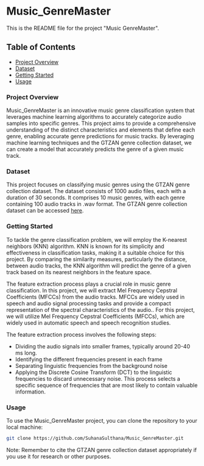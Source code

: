 # Music_GenreMaster
This is the README file for the project "Music GenreMaster".

## Table of Contents
- [Project Overview](#project-overview)
- [Dataset](#dataset)
- [Getting Started](#getting-started)
- [Usage](#usage)



### Project Overview <a name="project-overview"></a>
Music_GenreMaster is an innovative music genre classification system that leverages machine learning algorithms to accurately categorize audio samples into specific genres. This project aims to provide a comprehensive understanding of the distinct characteristics and elements that define each genre, enabling accurate genre predictions for music tracks. By leveraging machine learning techniques and the GTZAN genre collection dataset, we can create a model that accurately predicts the genre of a given music track.

### Dataset <a name="dataset"></a>
This project focuses on classifying music genres using the GTZAN genre collection dataset. The dataset consists of 1000 audio files, each with a duration of 30 seconds. It comprises 10 music genres, with each genre containing 100 audio tracks in .wav format.
The GTZAN genre collection dataset can be accessed [here](https://www.kaggle.com/datasets/andradaolteanu/gtzan-dataset-music-genre-classification?resource=download).



### Getting Started <a name="getting-started"></a>
To tackle the genre classification problem, we will employ the K-nearest neighbors (KNN) algorithm. KNN is known for its simplicity and effectiveness in classification tasks, making it a suitable choice for this project. By comparing the similarity measures, particularly the distance, between audio tracks, the KNN algorithm will predict the genre of a given track based on its nearest neighbors in the feature space.

The feature extraction process plays a crucial role in music genre classification. In this project, we will extract Mel Frequency Cepstral Coefficients (MFCCs) from the audio tracks. MFCCs are widely used in speech and audio signal processing tasks and provide a compact representation of the spectral characteristics of the audio.. For this project, we will utilize Mel Frequency Cepstral Coefficients (MFCCs), which are widely used in automatic speech and speech recognition studies.

The feature extraction process involves the following steps:

- Dividing the audio signals into smaller frames, typically around 20-40 ms long.
- Identifying the different frequencies present in each frame
- Separating linguistic frequencies from the background noise
- Applying the Discrete Cosine Transform (DCT) to the linguistic frequencies to discard unnecessary noise. This process selects a specific sequence of frequencies that are most likely to contain valuable information.
### Usage <a name="usage"></a>
To use the Music_GenreMaster project, you can clone the repository to your local machine:
```bash
git clone https://github.com/SuhanaSulthana/Music_GenreMaster.git
```
Note: Remember to cite the GTZAN genre collection dataset appropriately if you use it for research or other purposes.
